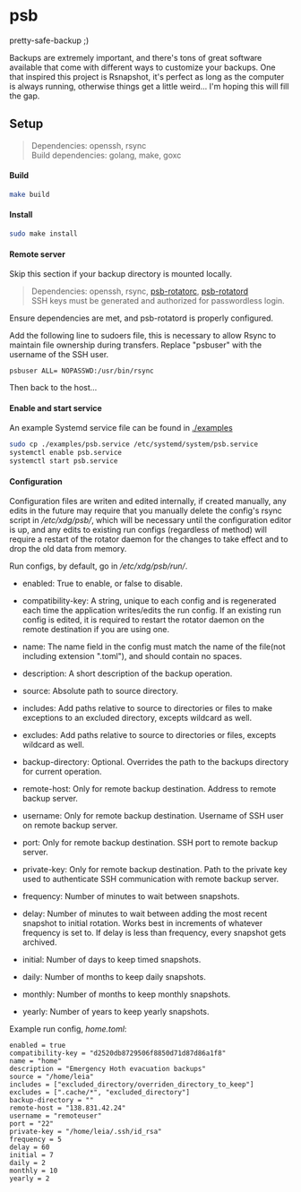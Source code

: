 # psb
pretty-safe-backup ;)

Backups are extremely important, and there's tons of great software available that come with different ways to customize your backups. One that inspired this project is Rsnapshot, it's perfect as long as the computer is always running, otherwise things get a little weird... I'm hoping this will fill the gap.  

## Setup
> Dependencies: openssh, rsync\
> Build dependencies: golang, make, goxc

#### Build
```sh
make build
```

#### Install
```sh
sudo make install
```

#### Remote server
Skip this section if your backup directory is mounted locally.

> Dependencies: openssh, rsync, [psb-rotatorc](//github.com/orange-lightsaber/psb-rotatorc), [psb-rotatord](//github.com/orange-lightsaber/psb-rotatord)\
> SSH keys must be generated and authorized for passwordless login.

Ensure dependencies are met, and psb-rotatord is properly configured.

Add the following line to sudoers file, this is necessary to allow Rsync to maintain file ownership during transfers. Replace "psbuser" with the username of the SSH user.
```
psbuser ALL= NOPASSWD:/usr/bin/rsync
```

Then back to the host...

#### Enable and start service
An example Systemd service file can be found in [./examples](examples)
```sh
sudo cp ./examples/psb.service /etc/systemd/system/psb.service
systemctl enable psb.service
systemctl start psb.service
```

#### Configuration
Configuration files are writen and edited internally, if created manually, any edits in the future may require that you manually delete the config's rsync script in */etc/xdg/psb/*, which will be necessary until the configuration editor is up, and any edits to existing run configs (regardless of method) will require a restart of the rotator daemon for the changes to take effect and to drop the old data from memory.

Run configs, by default, go in */etc/xdg/psb/run/*.

- enabled: True to enable, or false to disable.

- compatibility-key: A string, unique to each config and is regenerated each time the application writes/edits the run config. If an existing run config is edited, it is required to restart the rotator daemon on the remote destination if you are using one.
- name: The name field in the config must match the name of the file(not including extension ".toml"), and should contain no spaces.
- description: A short description of the backup operation.
- source: Absolute path to source directory.
- includes: Add paths relative to source to directories or files to make exceptions to an excluded directory, excepts wildcard as well.
- excludes: Add paths relative to source to directories or files, excepts wildcard as well.
- backup-directory: Optional. Overrides the path to the backups directory for current operation.
- remote-host: Only for remote backup destination. Address to remote backup server.
- username: Only for remote backup destination. Username of SSH user on remote backup server.
- port: Only for remote backup destination. SSH port to remote backup server.
- private-key: Only for remote backup destination. Path to the private key used to authenticate SSH communication with remote backup server.
- frequency: Number of minutes to wait between snapshots.
- delay: Number of minutes to wait between adding the most recent snapshot to initial rotation. Works best in increments of whatever frequency is set to. If delay is less than frequency, every snapshot gets archived.
- initial: Number of days to keep timed snapshots.
- daily: Number of months to keep daily snapshots.
- monthly: Number of months to keep monthly snapshots.
- yearly: Number of years to keep yearly snapshots.

Example run config, *home.toml*:
```
enabled = true
compatibility-key = "d2520db8729506f8850d71d87d86a1f8"
name = "home"
description = "Emergency Hoth evacuation backups"
source = "/home/leia"
includes = ["excluded_directory/overriden_directory_to_keep"]
excludes = [".cache/*", "excluded_directory"]
backup-directory = ""
remote-host = "138.831.42.24"
username = "remoteuser"
port = "22"
private-key = "/home/leia/.ssh/id_rsa"
frequency = 5
delay = 60
initial = 7
daily = 2
monthly = 10
yearly = 2
```